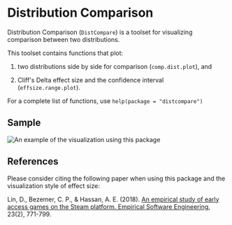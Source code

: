 # Distribution Comparison

Distribution Comparison (`DistCompare`) is a toolset for visualizing comparison between two distributions.

This toolset contains functions that plot:

1) two distributions side by side for comparison (`comp.dist.plot`), and

2) Cliff's Delta effect size and the confidence interval (`effsize.range.plot`).

For a complete list of functions, use `help(package = "distcompare")`

## Sample

![An example of the visualization using this package](https://www.researchgate.net/profile/Dayi_Lin/publication/317570653/figure/fig12/AS:505247923949568@1497471900201/Distribution-of-the-positive-review-rate-during-and-after-leaving-the-early-access-stage.png)

## References
Please consider citing the following paper when using this package and the visualization style of effect size:

Lin, D., Bezemer, C. P., & Hassan, A. E. (2018). [An empirical study of early access games on the Steam platform. Empirical Software Engineering](https://www.researchgate.net/publication/317570653_An_Empirical_Study_of_Early_Access_Games_on_the_Steam_Platform), 23(2), 771-799.
